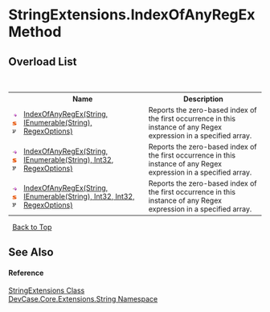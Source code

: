 # StringExtensions.IndexOfAnyRegEx Method 
 


## Overload List
&nbsp;<table><tr><th></th><th>Name</th><th>Description</th></tr><tr><td>![Public method](media/pubmethod.gif "Public method")![Static member](media/static.gif "Static member")![Code example](media/CodeExample.png "Code example")</td><td><a href="M_DevCase_Core_Extensions_String_StringExtensions_IndexOfAnyRegEx_2">IndexOfAnyRegEx(String, IEnumerable(String), RegexOptions)</a></td><td>
Reports the zero-based index of the first occurrence in this instance of any Regex expression in a specified array.</td></tr><tr><td>![Public method](media/pubmethod.gif "Public method")![Static member](media/static.gif "Static member")![Code example](media/CodeExample.png "Code example")</td><td><a href="M_DevCase_Core_Extensions_String_StringExtensions_IndexOfAnyRegEx_1">IndexOfAnyRegEx(String, IEnumerable(String), Int32, RegexOptions)</a></td><td>
Reports the zero-based index of the first occurrence in this instance of any Regex expression in a specified array.</td></tr><tr><td>![Public method](media/pubmethod.gif "Public method")![Static member](media/static.gif "Static member")![Code example](media/CodeExample.png "Code example")</td><td><a href="M_DevCase_Core_Extensions_String_StringExtensions_IndexOfAnyRegEx">IndexOfAnyRegEx(String, IEnumerable(String), Int32, Int32, RegexOptions)</a></td><td>
Reports the zero-based index of the first occurrence in this instance of any Regex expression in a specified array.</td></tr></table>&nbsp;
<a href="#stringextensions.indexofanyregex-method">Back to Top</a>

## See Also


#### Reference
<a href="T_DevCase_Core_Extensions_String_StringExtensions">StringExtensions Class</a><br /><a href="N_DevCase_Core_Extensions_String">DevCase.Core.Extensions.String Namespace</a><br />